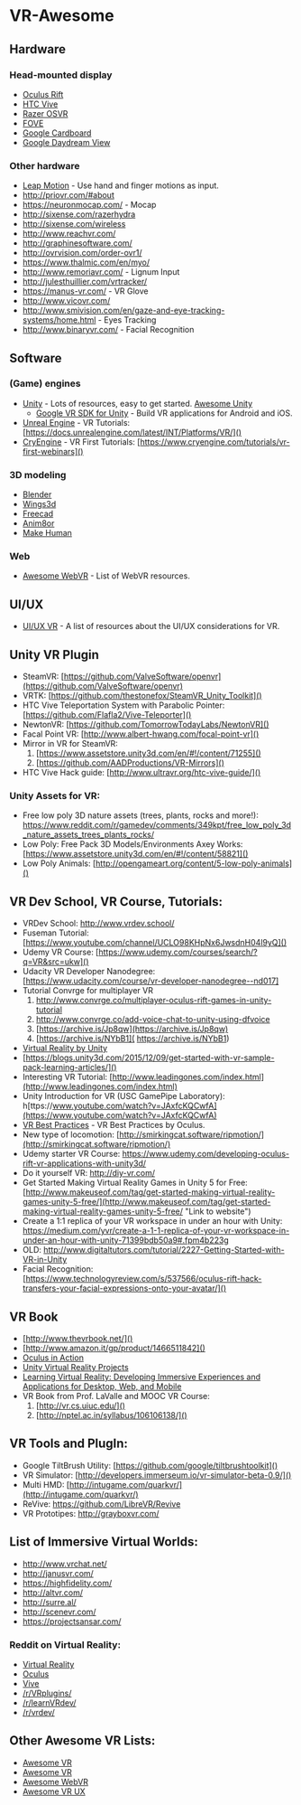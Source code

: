 # VR-Awesome
## Hardware

### Head-mounted display

- [Oculus Rift](https://www.oculus.com/en-us/rift/)
- [HTC Vive](http://www.htcvr.com/)
- [Razer OSVR](http://www.osvr.org/)
- [FOVE](http://www.getfove.com/)
- [Google Cardboard](https://vr.google.com/cardboard/)
- [Google Daydream View](https://vr.google.com/daydream/headset/)

### Other hardware
- [Leap Motion](https://www.leapmotion.com/) - Use hand and finger motions as input.
- http://priovr.com/#about
- https://neuronmocap.com/ - Mocap
- http://sixense.com/razerhydra
- http://sixense.com/wireless
- http://www.reachvr.com/
- http://graphinesoftware.com/
- http://ovrvision.com/order-ovr1/
- https://www.thalmic.com/en/myo/
- http://www.remoriavr.com/ - Lignum Input
- http://julesthuillier.com/vrtracker/ 
- https://manus-vr.com/ - VR Glove
- http://www.vicovr.com/
- http://www.smivision.com/en/gaze-and-eye-tracking-systems/home.html - Eyes Tracking
- http://www.binaryvr.com/ - Facial Recognition

## Software

### (Game) engines
- [Unity](https://unity3d.com/) - Lots of resources, easy to get started. [Awesome Unity ](https://github.com/RyanNielson/awesome-unity)
  - [Google VR SDK for Unity](https://developers.google.com/vr/unity/#features) - Build VR applications for Android and iOS.
- [Unreal Engine](https://www.unrealengine.com) - VR Tutorials: [https://docs.unrealengine.com/latest/INT/Platforms/VR/]()
- [CryEngine](https://www.cryengine.com) - VR First Tutorials: [https://www.cryengine.com/tutorials/vr-first-webinars]()

### 3D modeling
- [Blender](https://www.blender.org/)
- [Wings3d](http://www.wings3d.com/)
- [Freecad](http://www.freecadweb.org/)
- [Anim8or](http://www.anim8or.com/)
- [Make Human](http://www.makehuman.org/)

### Web
- [Awesome WebVR](https://github.com/wizztjh/awesome-WebVR) - List of WebVR resources.

## UI/UX

- [UI/UX VR](https://github.com/omgmog/ui-ux-vr) - A list of resources about the UI/UX considerations for VR.

## Unity VR Plugin

* SteamVR: [https://github.com/ValveSoftware/openvr](https://github.com/ValveSoftware/openvr)
* VRTK: [https://github.com/thestonefox/SteamVR_Unity_Toolkit]()
* HTC Vive Teleportation System with Parabolic Pointer: [https://github.com/Flafla2/Vive-Teleporter]()
* NewtonVR: [https://github.com/TomorrowTodayLabs/NewtonVR]()
* Facal Point VR: [http://www.albert-hwang.com/focal-point-vr]() 
* Mirror in VR for SteamVR:
	1. [https://www.assetstore.unity3d.com/en/#!/content/71255]()
	2. [https://github.com/AADProductions/VR-Mirrors]()
* HTC Vive Hack guide: [http://www.ultravr.org/htc-vive-guide/]()

### Unity Assets for VR:

* Free low poly 3D nature assets (trees, plants, rocks and more!): https://www.reddit.com/r/gamedev/comments/349kpt/free_low_poly_3d_nature_assets_trees_plants_rocks/
* Low Poly: Free Pack 3D Models/Environments
Axey Works: [https://www.assetstore.unity3d.com/en/#!/content/58821]()
* Low Poly Animals: [http://opengameart.org/content/5-low-poly-animals]()

## VR Dev School, VR Course, Tutorials:

* VRDev School: http://www.vrdev.school/
* Fuseman Tutorial: [https://www.youtube.com/channel/UCLO98KHpNx6JwsdnH04l9yQ]()
* Udemy VR Course: [https://www.udemy.com/courses/search/?q=VR&src=ukw]()
* Udacity VR Developer Nanodegree: [https://www.udacity.com/course/vr-developer-nanodegree--nd017]
* Tutorial Convrge for multiplayer VR
	1. http://www.convrge.co/multiplayer-oculus-rift-games-in-unity-tutorial 
	2. http://www.convrge.co/add-voice-chat-to-unity-using-dfvoice 
	3. [https://archive.is/Jp8qw](https://archive.is/Jp8qw)
	4. [https://archive.is/NYbB1]( https://archive.is/NYbB1)
* [Virtual Reality by Unity](http://unity3d.com/learn/tutorials/topics/virtual-reality/)
* [https://blogs.unity3d.com/2015/12/09/get-started-with-vr-sample-pack-learning-articles/]()
* Interesting VR Tutorial: [http://www.leadingones.com/index.html](http://www.leadingones.com/index.html)
* Unity Introduction for VR (USC GamePipe Laboratory): h[ttps://www.youtube.com/watch?v=JAxfcKQCwfA](https://www.youtube.com/watch?v=JAxfcKQCwfA) 
* [VR Best Practices](https://developer.oculus.com/documentation/intro-vr/latest/concepts/bp_intro/) - VR Best Practices by Oculus.
* New type of locomotion: [http://smirkingcat.software/ripmotion/](http://smirkingcat.software/ripmotion/)
* Udemy starter VR Course: https://www.udemy.com/developing-oculus-rift-vr-applications-with-unity3d/
* Do it yourself VR: [http://diy-vr.com/ ](http://diy-vr.com/)
* Get Started Making Virtual Reality Games in Unity 5 for Free: [http://www.makeuseof.com/tag/get-started-making-virtual-reality-games-unity-5-free/](http://www.makeuseof.com/tag/get-started-making-virtual-reality-games-unity-5-free/ "Link to website")
* Create a 1:1 replica of your VR workspace in under an hour with Unity: https://medium.com/yvr/create-a-1-1-replica-of-your-vr-workspace-in-under-an-hour-with-unity-71399bdb50a9#.fpm4b223g
* OLD: http://www.digitaltutors.com/tutorial/2227-Getting-Started-with-VR-in-Unity
* Facial Recognition: [https://www.technologyreview.com/s/537566/oculus-rift-hack-transfers-your-facial-expressions-onto-your-avatar/]()

## VR Book
* [http://www.thevrbook.net/]() 
* [http://www.amazon.it/gp/product/1466511842]()
* [Oculus in Action](https://www.amazon.com/Oculus-Action-Bradley-Austin-Davis/dp/1617292192)
* [Unity Virtual Reality Projects](https://www.amazon.it/Virtual-Reality-Projects-Jonathan-Linowes/dp/178398855X)
* [Learning Virtual Reality: Developing Immersive Experiences and Applications for Desktop, Web, and Mobile](https://www.amazon.com/Learning-Virtual-Reality-Experiences-Applications/dp/1491922834/)
* VR Book from Prof. LaValle and MOOC VR Course:
	1. [http://vr.cs.uiuc.edu/]()
	2. [http://nptel.ac.in/syllabus/106106138/]()
	
## VR Tools and PlugIn:

* Google TiltBrush Utility: [https://github.com/google/tiltbrushtoolkit]()
* VR Simulator: [http://developers.immerseum.io/vr-simulator-beta-0.9/]()
* Multi HMD: [http://intugame.com/quarkvr/](http://intugame.com/quarkvr/)
* ReVive: https://github.com/LibreVR/Revive
* VR Prototipes: http://grayboxvr.com/

## List of Immersive Virtual Worlds:
- http://www.vrchat.net/
- http://janusvr.com/
- https://highfidelity.com/
- http://altvr.com/
- http://surre.al/
- http://scenevr.com/
- https://projectsansar.com/

### Reddit on Virtual Reality:
- [Virtual Reality](https://www.reddit.com/r/virtualreality/) 
- [Oculus](https://www.reddit.com/r/oculus/)
- [Vive](https://www.reddit.com/r/vive/) 
- [/r/VRplugins/](https://www.reddit.com/r/VRplugins/)
- [/r/learnVRdev/](https://www.reddit.com/r/learnVRdev/)
- [/r/vrdev/](https://www.reddit.com/r/vrdev/)

## Other Awesome VR Lists:

- [Awesome VR](https://github.com/thejourneydude/awesome_vr)
- [Awesome VR](https://github.com/cjroth/awesome-vr)
- [Awesome WebVR](https://github.com/wizztjh/awesome-WebVR)
- [Awesome VR UX](https://github.com/mauricesvay/awesome-vr-ux)
